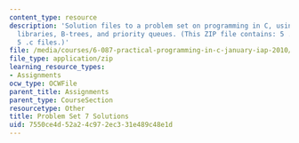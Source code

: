 ```yaml
---
content_type: resource
description: 'Solution files to a problem set on programming in C, using and creating
  libraries, B-trees, and priority queues. (This ZIP file contains: 5 .txt files and
  5 .c files.)'
file: /media/courses/6-087-practical-programming-in-c-january-iap-2010/7550ce4d52a24c972ec331e489c48e1d_assn07_sol.zip
file_type: application/zip
learning_resource_types:
- Assignments
ocw_type: OCWFile
parent_title: Assignments
parent_type: CourseSection
resourcetype: Other
title: Problem Set 7 Solutions
uid: 7550ce4d-52a2-4c97-2ec3-31e489c48e1d
---
```

